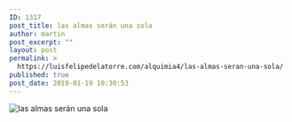 ```yaml
---
ID: 1317
post_title: las almas serán una sola
author: martin
post_excerpt: ""
layout: post
permalink: >
  https://luisfelipedelatorre.com/alquimia4/las-almas-seran-una-sola/
published: true
post_date: 2019-01-19 10:30:53
---
```

<p><img src="https://luisfelipedelatorre.com/wp-content/uploads/2019/01/las-almas-serán-una-sola-821x1024.jpg" alt="las almas serán una sola"/></p>